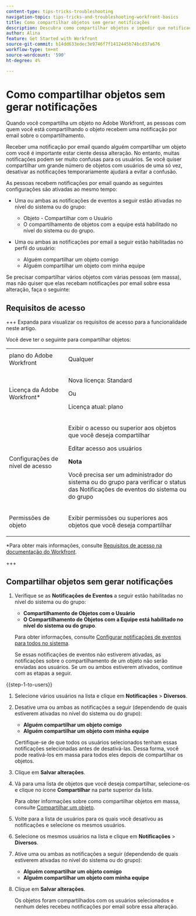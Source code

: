 ```yaml
---
content-type: tips-tricks-troubleshooting
navigation-topic: tips-tricks-and-troubleshooting-workfront-basics
title: Como compartilhar objetos sem gerar notificações
description: Descubra como compartilhar objetos e impedir que notificações sobre essa alteração sejam enviadas. Isso é particularmente útil quando você compartilha objetos em massa.
author: Alina
feature: Get Started with Workfront
source-git-commit: b14dd633edec3e9746f7f1412445b74bcd37a676
workflow-type: tm+mt
source-wordcount: '590'
ht-degree: 4%

---
```



# Como compartilhar objetos sem gerar notificações

<!--Audited: 12/2024-->

Quando você compartilha um objeto no Adobe Workfront, as pessoas com quem você está compartilhando o objeto recebem uma notificação por email sobre o compartilhamento.

Receber uma notificação por email quando alguém compartilhar um objeto com você é importante estar ciente dessa alteração. No entanto, muitas notificações podem ser muito confusas para os usuários. Se você quiser compartilhar um grande número de objetos com usuários de uma só vez, desativar as notificações temporariamente ajudará a evitar a confusão.

As pessoas recebem notificações por email quando as seguintes configurações são ativadas ao mesmo tempo:

* Uma ou ambas as notificações de eventos a seguir estão ativadas no nível do sistema ou do grupo:

   * Objeto - Compartilhar com o Usuário
   * O compartilhamento de objetos com a equipe está habilitado no nível do sistema ou do grupo.
* Uma ou ambas as notificações por email a seguir estão habilitadas no perfil do usuário:

   * Alguém compartilhar um objeto comigo
   * Alguém compartilhar um objeto com minha equipe

Se precisar compartilhar vários objetos com várias pessoas (em massa), mas não quiser que elas recebam notificações por email sobre essa alteração, faça o seguinte:

## Requisitos de acesso

+++ Expanda para visualizar os requisitos de acesso para a funcionalidade neste artigo.

Você deve ter o seguinte para compartilhar objetos:

<table style="table-layout:auto"> 
 <col> 
 <col> 
 <tbody> 
  <tr> 
   <td role="rowheader">plano do Adobe Workfront</td> 
   <td> <p>Qualquer </p> </td> 
  </tr> 
  <tr> 
   <td role="rowheader">Licença da Adobe Workfront*</td> 
   <td> <p>Nova licença: Standard</p> 
   Ou
   <p>Licença atual: plano</p>
   </td> 
  </tr> 
  <tr> 
   <td role="rowheader">Configurações de nível de acesso</td> 
   <td> <p>Exibir o acesso ou superior aos objetos que você deseja compartilhar</p>
   <p>Editar acesso aos usuários</p>
   <p><b>Nota</b></p>
   <p> Você precisa ser um administrador do sistema ou do grupo para verificar o status das Notificações de eventos do sistema ou do grupo</p>
    </td> 
  </tr> 
  <tr> 
   <td role="rowheader">Permissões de objeto</td> 
   <td> <p>Exibir permissões ou superiores aos objetos que você deseja compartilhar</p></td> 
  </tr> 
 </tbody> 
</table>

*Para obter mais informações, consulte [Requisitos de acesso na documentação do Workfront](/help/quicksilver/administration-and-setup/add-users/access-levels-and-object-permissions/access-level-requirements-in-documentation.md).

+++

## Compartilhar objetos sem gerar notificações

1. Verifique se as **Notificações de Eventos** a seguir estão habilitadas no nível do sistema ou do grupo:

   * **Compartilhamento de Objetos com o Usuário**
   * **O Compartilhamento de Objetos com a Equipe está habilitado no nível do sistema ou do grupo**.

   Para obter informações, consulte [Configurar notificações de eventos para todos no sistema](/help/quicksilver/administration-and-setup/manage-workfront/emails/configure-event-notifications-for-everyone-in-the-system.md).

   Se essas notificações de eventos não estiverem ativadas, as notificações sobre o compartilhamento de um objeto não serão enviadas aos usuários. Se um ou ambos estiverem ativados, continue com as etapas a seguir.

{{step-1-to-users}}

1. Selecione vários usuários na lista e clique em **Notificações** > **Diversos**.
1. Desative uma ou ambas as notificações a seguir (dependendo de quais estiverem ativadas no nível do sistema ou do grupo):

   * **Alguém compartilhar um objeto comigo**
   * **Alguém compartilhar um objeto com minha equipe**

   Certifique-se de que todos os usuários selecionados tenham essas notificações selecionadas antes de desativá-las. Dessa forma, você pode reativá-los em massa para todos eles depois de compartilhar os objetos.

1. Clique em **Salvar alterações**.
1. Vá para uma lista de objetos que você deseja compartilhar, selecione-os e clique no ícone **Compartilhar** na parte superior da lista.

   Para obter informações sobre como compartilhar objetos em massa, consulte [Compartilhar um objeto](/help/quicksilver/workfront-basics/grant-and-request-access-to-objects/share-an-object.md).

1. Volte para a lista de usuários para os quais você desativou as notificações e selecione os mesmos usuários.
1. Selecione os mesmos usuários na lista e clique em **Notificações** > **Diversos**.
1. Ative uma ou ambas as notificações a seguir (dependendo de quais estiverem ativadas no nível do sistema ou do grupo):

   * **Alguém compartilhar um objeto comigo**
   * **Alguém compartilhar um objeto com minha equipe**

1. Clique em **Salvar alterações**.

   Os objetos foram compartilhados com os usuários selecionados e nenhum deles recebeu notificações por email sobre essa alteração.






